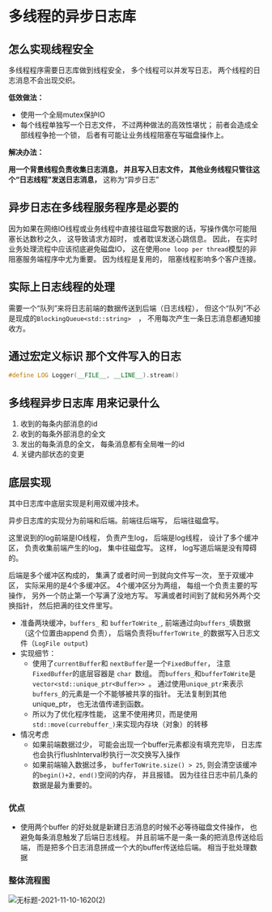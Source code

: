 <!--
 * @Date: 2021-12-09 21:02:56
 * @LastEditors: kafier
 * @LastEditTime: 2021-12-14 11:05:50
-->


# 多线程的异步日志库

## 怎么实现线程安全

多线程程序需要日志库做到线程安全， 多个线程可以并发写日志， 两个线程的日志消息不会出现交织。 

**低效做法：**

- 使用一个全局mutex保护IO
- 每个线程单独写一个日志文件， 不过两种做法的高效性堪忧； 前者会造成全部线程争抢一个锁， 后者有可能让业务线程阻塞在写磁盘操作上。 

**解决办法：**

**用一个背景线程负责收集日志消息， 并且写入日志文件， 其他业务线程只管往这个“日志线程”发送日志消息，** 这称为“异步日志”



## 异步日志在多线程服务程序是必要的

因为如果在网络IO线程或业务线程中直接往磁盘写数据的话，写操作偶尔可能阻塞长达数秒之久， 这导致请求方超时， 或者耽误发送心跳信息。 因此， 在实时业务处理流程中应该彻底避免磁盘IO， 这在使用`one loop per thread`模型的非阻塞服务端程序中尤为重要。 因为线程是复用的， 阻塞线程影响多个客户连接。 

## 实际上日志线程的处理

需要一个“队列”来将日志前端的数据传送到后端（日志线程）， 但这个“队列”不必是现成的`BlockingQueue<std::string>	`， 不用每次产生一条日志消息都通知接收方。 

## 通过宏定义标识 那个文件写入的日志

```cpp
#define LOG Logger(__FILE__, __LINE__).stream()
```

## 多线程异步日志库 用来记录什么

1. 收到的每条内部消息的id
2. 收到的每条外部消息的全文
3. 发出的每条消息的全文， 每条消息都有全局唯一的id
4. 关键内部状态的变更

## 底层实现

其中日志库中底层实现是利用双缓冲技术。 

异步日志库的实现分为前端和后端。前端往后端写， 后端往磁盘写。 

这里说到的log前端是IO线程， 负责产生log， 后端是log线程， 设计了多个缓冲区， 负责收集前端产生的log， 集中往磁盘写。 这样， log写道后端是没有障碍的。 

后端是多个缓冲区构成的， 集满了或者时间一到就向文件写一次， 至于双缓冲区， 实际采用的是4个多缓冲区。 4个缓冲区分为两组， 每组一个负责主要的写操作， 另外一个防止第一个写满了没地方写。 写满或者时间到了就和另外两个交换指针， 然后把满的往文件里写。 

- 准备两块缓冲，`buffers_` 和 `bufferToWrite_`, 前端通过向`buffers_`填数据（这个位置由append 负责）， 后端负责将`bufferToWrite_`的数据写入日志文件（`LogFile output`)
- 实现细节：
  - 使用了`currentBuffer`和 `nextBuffer`是一个`FixedBuffer`， 注意`FixedBuffer`的底层容器是 `char `数组。 而`buffers_`和`bufferToWrite`是 `vector<std::unique_ptr<Buffer>> `。 通过使用`unique_ptr`来表示`buffers_`的元素是一个不能够被共享的指针。 无法复制到其他unique_ptr， 也无法值传递到函数。
  - 所以为了优化程序性能， 这里不使用拷贝，而是使用`std::move(currebuffer_)`来实现内存块（对象）的转移
- 情况考虑
  - 如果前端数据过少， 可能会出现一个buffer元素都没有填充完毕， 日志库也会执行flushInterval秒执行一次交换写入操作
  - 如果前端输入数据过多， `bufferToWrite.size() > 25`, 则会清空该缓冲的`begin()+2, end()`空间的内存， 并且报错。 因为往往日志中前几条的数据是最为重要的。 

### 优点

- 使用两个buffer 的好处就是新建日志消息的时候不必等待磁盘文件操作， 也避免每条消息触发了后端日志线程。 并且前端不是一条一条的把消息传送给后端， 而是把多个日志消息拼成一个大的buffer传送给后端。 相当于批处理数据

### 整体流程图
![无标题-2021-11-10-1620(2)](https://i.loli.net/2021/11/14/PjqbcgEhRXIWHCs.png)